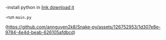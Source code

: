 -install python in [link download it](https://www.python.org/downloads/)

-run ``main.py``

(https://github.com/annguyen2k8/Snake-py/assets/126752953/1d307e8e-9784-4e4d-beab-626105afdbcd)
